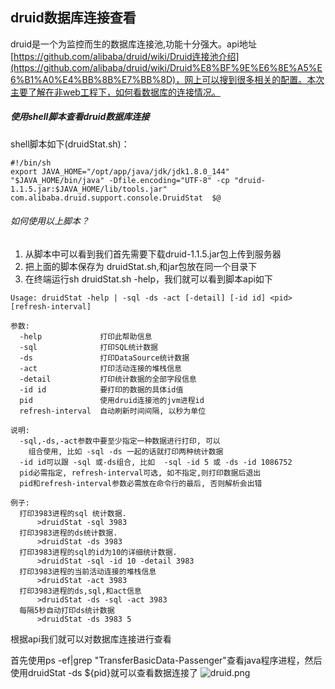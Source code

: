 ## druid数据库连接查看
druid是一个为监控而生的数据库连接池,功能十分强大。api地址[https://github.com/alibaba/druid/wiki/Druid连接池介绍](https://github.com/alibaba/druid/wiki/Druid%E8%BF%9E%E6%8E%A5%E6%B1%A0%E4%BB%8B%E7%BB%8D)，网上可以搜到很多相关的配置。本次主要了解在非web工程下，如何看数据库的连接情况。

##### 使用shell脚本查看druid数据库连接
shell脚本如下(druidStat.sh)：

```shell
#!/bin/sh
export JAVA_HOME="/opt/app/java/jdk/jdk1.8.0_144"
"$JAVA_HOME/bin/java" -Dfile.encoding="UTF-8" -cp "druid-1.1.5.jar:$JAVA_HOME/lib/tools.jar" com.alibaba.druid.support.console.DruidStat  $@
```
###### 如何使用以上脚本？
1. 从脚本中可以看到我们首先需要下载druid-1.1.5.jar包上传到服务器
2. 把上面的脚本保存为 druidStat.sh,和jar包放在同一个目录下
3. 在终端运行sh druidStat.sh -help，我们就可以看到脚本api如下

```shell
Usage: druidStat -help | -sql -ds -act [-detail] [-id id] <pid> [refresh-interval]

参数: 
  -help             打印此帮助信息
  -sql              打印SQL统计数据
  -ds               打印DataSource统计数据
  -act              打印活动连接的堆栈信息
  -detail           打印统计数据的全部字段信息
  -id id            要打印的数据的具体id值
  pid               使用druid连接池的jvm进程id
  refresh-interval  自动刷新时间间隔, 以秒为单位

说明: 
  -sql,-ds,-act参数中要至少指定一种数据进行打印, 可以
    组合使用, 比如 -sql -ds 一起的话就打印两种统计数据
  -id id可以跟 -sql 或-ds组合, 比如  -sql -id 5 或 -ds -id 1086752
  pid必需指定, refresh-interval可选, 如不指定,则打印数据后退出
  pid和refresh-interval参数必需放在命令行的最后, 否则解析会出错

例子: 
  打印3983进程的sql 统计数据.
      >druidStat -sql 3983
  打印3983进程的ds统计数据.
      >druidStat -ds 3983
  打印3983进程的sql的id为10的详细统计数据.
      >druidStat -sql -id 10 -detail 3983
  打印3983进程的当前活动连接的堆栈信息
      >druidStat -act 3983
  打印3983进程的ds,sql,和act信息
      >druidStat -ds -sql -act 3983
  每隔5秒自动打印ds统计数据
      >druidStat -ds 3983 5
```

根据api我们就可以对数据库连接进行查看

首先使用ps -ef|grep "TransferBasicData-Passenger"查看java程序进程，然后使用druidStat -ds ${pid}就可以查看数据连接了
![druid.png](https://note.youdao.com/yws/api/personal/file/55FFCA862A744ADB9D223EC787EBE612?method=download&shareKey=8e80216649d6dfddad2f811a3ae797b9)
